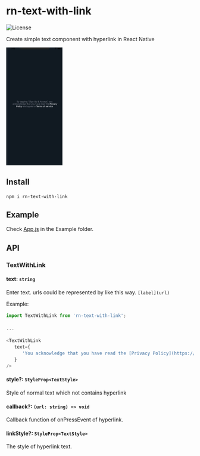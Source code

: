 # rn-text-with-link
<img src="https://img.shields.io/github/license/jopemachine/rn-text-with-link.svg" alt="License">

Create simple text component with hyperlink in React Native

<img src="./demo.gif" width="30%" height="30%">

## Install

```
npm i rn-text-with-link
```

## Example

Check [App.js](https://github.com/jopemachine/rn-text-with-link/blob/main/Example/App.js) in the Example folder.

## API

### TextWithLink

#### text: `string`

Enter text. urls could be represented by like this way. `[label](url)`

Example:

```js
import TextWithLink from 'rn-text-with-link';

...

<TextWithLink
   text={
      'You acknowledge that you have read the [Privacy Policy](https://some_privacy_policy.com)'
   }
/>


```



#### style?: `StyleProp<TextStyle>`

Style of normal text which not contains hyperlink



#### callback?: `(url: string) => void`

Callback function of onPressEvent of hyperlink.



#### linkStyle?: `StyleProp<TextStyle>`

The style of hyperlink text.
